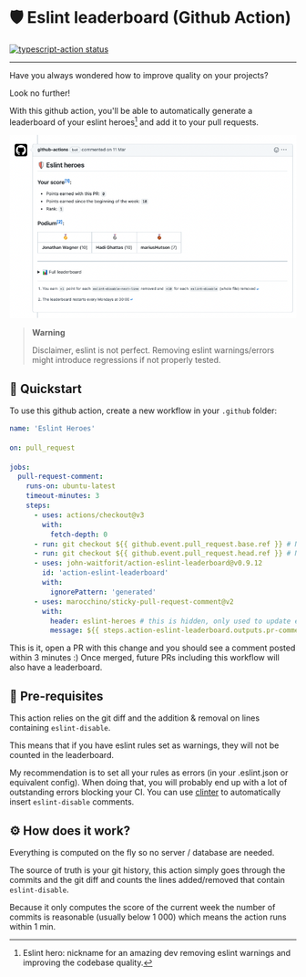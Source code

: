 # 🛡 Eslint leaderboard (Github Action)

<p>
  <a href="https://github.com/actions/typescript-action/actions"><img alt="typescript-action status" src="https://github.com/actions/typescript-action/workflows/build-test/badge.svg"></a>
</p>

---

Have you always wondered how to improve quality on your projects?

Look no further!

With this github action, you'll be able to automatically generate a leaderboard of your eslint heroes[^1] and add it to your pull requests.

![leaderboard-screenshot](./images/leaderboard-screenshot.png)

> **Warning**
>
> Disclaimer, eslint is not perfect. Removing eslint warnings/errors might introduce regressions if not properly tested.

## 🏃 Quickstart

To use this github action, create a new workflow in your `.github` folder:

```yml
name: 'Eslint Heroes'

on: pull_request

jobs:
  pull-request-comment:
    runs-on: ubuntu-latest
    timeout-minutes: 3
    steps:
      - uses: actions/checkout@v3
        with:
          fetch-depth: 0
      - run: git checkout ${{ github.event.pull_request.base.ref }} # Necessary to add main in the git branches
      - run: git checkout ${{ github.event.pull_request.head.ref }} # Necessary to get the list of commits between head and master
      - uses: john-waitforit/action-eslint-leaderboard@v0.9.12
        id: 'action-eslint-leaderboard'
        with:
          ignorePattern: 'generated'
      - uses: marocchino/sticky-pull-request-comment@v2
        with:
          header: eslint-heroes # this is hidden, only used to update existing comment instead of creating new ones
          message: ${{ steps.action-eslint-leaderboard.outputs.pr-comment }}
```

This is it, open a PR with this change and you should see a comment posted within 3 minutes :)
Once merged, future PRs including this workflow will also have a leaderboard.

## 📝 Pre-requisites

This action relies on the git diff and the addition & removal on lines containing `eslint-disable`.

This means that if you have eslint rules set as warnings, they will not be counted in the leaderboard.

My recommendation is to set all your rules as errors (in your .eslint.json or equivalent config). When doing that, you will probably end up with a lot of outstanding errors blocking your CI. You can use [clinter](https://github.com/theodo/clinter) to automatically insert `eslint-disable` comments.

## ⚙️ How does it work?

Everything is computed on the fly so no server / database are needed.

The source of truth is your git history, this action simply goes through the commits and the git diff and counts the lines added/removed that contain `eslint-disable`.

Because it only computes the score of the current week the number of commits is reasonable (usually below 1 000) which means the action runs within 1 min.

[^1]: Eslint hero: nickname for an amazing dev removing eslint warnings and improving the codebase quality.

